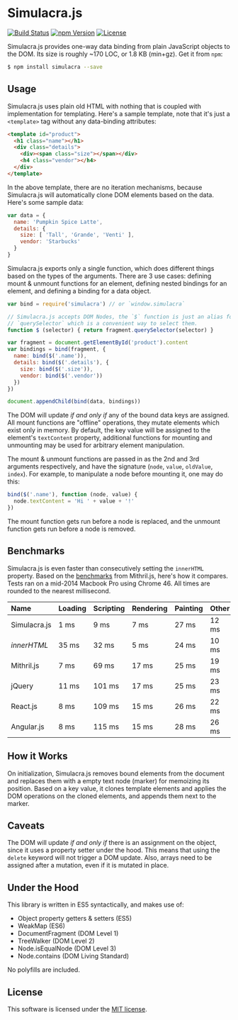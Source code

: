 # Simulacra.js

[![Build Status](https://img.shields.io/travis/0x8890/simulacra/master.svg?style=flat-square)](https://travis-ci.org/0x8890/simulacra)
[![npm Version](https://img.shields.io/npm/v/simulacra.svg?style=flat-square)](https://www.npmjs.com/package/simulacra)
[![License](https://img.shields.io/npm/l/simulacra.svg?style=flat-square)](https://raw.githubusercontent.com/0x8890/simulacra/master/LICENSE)

Simulacra.js provides one-way data binding from plain JavaScript objects to the DOM. Its size is roughly ~170 LOC, or 1.8 KB (min+gz). Get it from `npm`:

```sh
$ npm install simulacra --save
```


## Usage

Simulacra.js uses plain old HTML with nothing that is coupled with implementation for templating. Here's a sample template, note that it's just a `<template>` tag without any data-binding attributes:

```html
<template id="product">
  <h1 class="name"></h1>
  <div class="details">
    <div><span class="size"></span></div>
    <h4 class="vendor"></h4>
  </div>
</template>
```

In the above template, there are no iteration mechanisms, because Simulacra.js will automatically clone DOM elements based on the data. Here's some sample data:

```js
var data = {
  name: 'Pumpkin Spice Latte',
  details: {
    size: [ 'Tall', 'Grande', 'Venti' ],
    vendor: 'Starbucks'
  }
}
```

Simulacra.js exports only a single function, which does different things based on the types of the arguments. There are 3 use cases: defining mount & unmount functions for an element, defining nested bindings for an element, and defining a binding for a data object.

```js
var bind = require('simulacra') // or `window.simulacra`

// Simulacra.js accepts DOM Nodes, the `$` function is just an alias for
// `querySelector` which is a convenient way to select them.
function $ (selector) { return fragment.querySelector(selector) }

var fragment = document.getElementById('product').content
var bindings = bind(fragment, {
  name: bind($('.name')),
  details: bind($('.details'), {
    size: bind($('.size')),
    vendor: bind($('.vendor'))
  })
})

document.appendChild(bind(data, bindings))
```

The DOM will update *if and only if* any of the bound data keys are assigned. All mount functions are "offline" operations, they mutate elements which exist only in memory. By default, the key value will be assigned to the element's `textContent` property, additional functions for mounting and unmounting may be used for arbitrary element manipulation.

The mount & unmount functions are passed in as the 2nd and 3rd arguments respectively, and have the signature (`node`, `value`, `oldValue`, `index`). For example, to manipulate a node before mounting it, one may do this:

```js
bind($('.name'), function (node, value) {
  node.textContent = 'Hi ' + value + '!'
})
```

The mount function gets run before a node is replaced, and the unmount function gets run before a node is removed.


## Benchmarks

Simulacra.js is even faster than consecutively setting the `innerHTML` property. Based on the [benchmarks](https://lhorie.github.io/mithril/benchmarks.html) from Mithril.js, here's how it compares. Tests ran on a mid-2014 Macbook Pro using Chrome 46. All times are rounded to the nearest millisecond.

| Name              | Loading  | Scripting  | Rendering  | Painting  | Other  |
|:------------------|:---------|:-----------|:-----------|:----------|:-------|
| Simulacra.js      | 1 ms     | 9 ms       | 7 ms       | 27 ms     | 12 ms  |
| *innerHTML*       | 35 ms    | 32 ms      | 5 ms       | 24 ms     | 10 ms  |
| Mithril.js        | 7 ms     | 69 ms      | 17 ms      | 25 ms     | 19 ms  |
| jQuery            | 11 ms    | 101 ms     | 17 ms      | 25 ms     | 23 ms  |
| React.js          | 8 ms     | 109 ms     | 15 ms      | 26 ms     | 22 ms  |
| Angular.js        | 8 ms     | 115 ms     | 15 ms      | 28 ms     | 26 ms  |


## How it Works

On initialization, Simulacra.js removes bound elements from the document and replaces them with a empty text node (marker) for memoizing its position. Based on a key value, it clones template elements and applies the DOM operations on the cloned elements, and appends them next to the marker.


## Caveats

The DOM will update *if and only if* there is an assignment on the object, since it uses a property setter under the hood. This means that using the `delete` keyword will not trigger a DOM update. Also, arrays need to be assigned after a mutation, even if it is mutated in place.


## Under the Hood

This library is written in ES5 syntactically, and makes use of:

- Object property getters & setters (ES5)
- WeakMap (ES6)
- DocumentFragment (DOM Level 1)
- TreeWalker (DOM Level 2)
- Node.isEqualNode (DOM Level 3)
- Node.contains (DOM Living Standard)

No polyfills are included.


## License

This software is licensed under the [MIT license](https://raw.githubusercontent.com/0x8890/simulacra/master/LICENSE).
